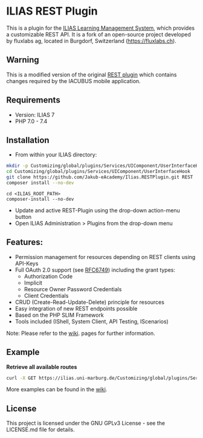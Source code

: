 # ILIAS REST Plugin

This is a plugin for the [ILIAS Learning Management System](<http://www.ilias.de>), which provides a customizable REST API. It is a fork of an open-source project developed by fluxlabs ag, located in Burgdorf, Switzerland (https://fluxlabs.ch).

## Warning
This is a modified version of the original [REST plugin](https://github.com/hrz-unimr/Ilias.RESTPlugin) 
which contains changes required by the IACUBUS mobile application.

## Requirements
* Version: ILIAS 7
* PHP 7.0 - 7.4

## Installation

*   From within your ILIAS directory:

```bash
mkdir -p Customizing/global/plugins/Services/UIComponent/UserInterfaceHook
cd Customizing/global/plugins/Services/UIComponent/UserInterfaceHook
git clone https://github.com/Jakub-eAcademy/Ilias.RESTPlugin.git REST
composer install --no-dev
```
```
cd <ILIAS_ROOT_PATH>
composer-install --no-dev
```
*   Update and active REST-Plugin using the drop-down action-menu button
*   Open ILIAS Administration &gt; Plugins from the drop-down menu

## Features:

*   Permission management for resources depending on REST clients using API-Keys
*   Full OAuth 2.0 support (see [RFC6749](<http://tools.ietf.org/html/rfc6749>)) including the grant types:
    *   Authorization Code
    *   Implicit
    *   Resource Owner Password Credentials
    *   Client Credentials
*   CRUD (Create-Read-Update-Delete) principle for resources
*   Easy integration of new REST endpoints possible
*   Based on the PHP SLIM Framework
*   Tools included (IShell, System Client, API Testing, IScenarios)

Note: Please refer to the [wiki](https://github.com/hrz-unimr/Ilias.RESTPlugin/wiki). pages for further information.

## Example
**Retrieve all available routes**

```bash
curl -X GET https://ilias.uni-marburg.de/Customizing/global/plugins/Services/UIComponent/UserInterfaceHook/REST/api.php/v2/util/routes
```

More examples can be found in the [wiki](https://github.com/hrz-unimr/Ilias.RESTPlugin/wiki/Examples).

## License
This project is licensed under the GNU GPLv3 License - see the LICENSE.md file for details.
